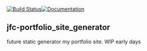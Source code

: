 [![Build Status](https://travis-ci.org/jfcameron/jfc-portfolio_site_generator.svg?branch=master)](https://travis-ci.org/jfcameron/jfc-portfolio_site_generator)[![Documentation](https://img.shields.io/badge/documentation-doxygen-blue.svg)](https://jfcameron.github.io/jfc-portfolio_site_generator/)

## jfc-portfolio_site_generator

future static generator my portfolio site. WIP early days
